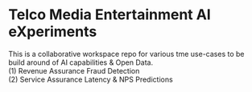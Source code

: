 # Telco Media Entertainment AI eXperiments
This is a collaborative workspace repo for various tme use-cases to be build around of AI capabilities & Open Data.<br>
(1) Revenue Assurance Fraud Detection<br>
(2) Service Assurance Latency & NPS Predictions<br>

